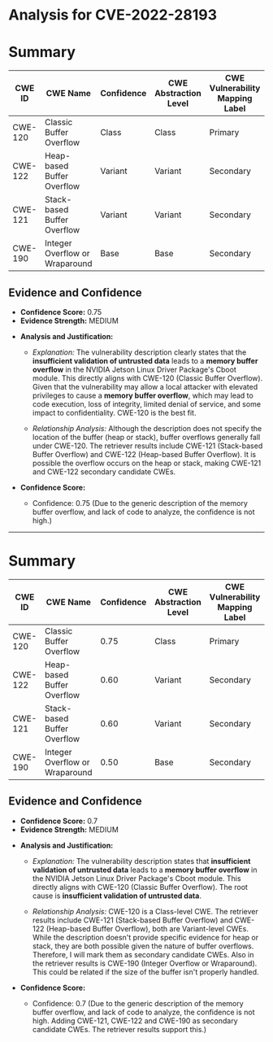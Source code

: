 # Analysis for CVE-2022-28193

# Summary
| CWE ID | CWE Name | Confidence | CWE Abstraction Level | CWE Vulnerability Mapping Label | CWE-Vulnerability Mapping Notes |
|---|---|---|---|---|---|
| CWE-120 | Classic Buffer Overflow | Class | Class | Primary | |
| CWE-122 | Heap-based Buffer Overflow | Variant | Variant | Secondary | |
| CWE-121 | Stack-based Buffer Overflow | Variant | Variant | Secondary | |
| CWE-190 | Integer Overflow or Wraparound | Base | Base | Secondary | |

## Evidence and Confidence

*   **Confidence Score:** 0.75
*   **Evidence Strength:** MEDIUM

- **Analysis and Justification:**  
  - *Explanation:* The vulnerability description clearly states that the **insufficient validation of untrusted data** leads to a **memory buffer overflow** in the NVIDIA Jetson Linux Driver Package's Cboot module. This directly aligns with CWE-120 (Classic Buffer Overflow). Given that the vulnerability may allow a local attacker with elevated privileges to cause a **memory buffer overflow**, which may lead to code execution, loss of integrity, limited denial of service, and some impact to confidentiality. CWE-120 is the best fit.

  - *Relationship Analysis:* Although the description does not specify the location of the buffer (heap or stack), buffer overflows generally fall under CWE-120. The retriever results include CWE-121 (Stack-based Buffer Overflow) and CWE-122 (Heap-based Buffer Overflow). It is possible the overflow occurs on the heap or stack, making CWE-121 and CWE-122 secondary candidate CWEs.

- **Confidence Score:**  
  - Confidence: 0.75 (Due to the generic description of the memory buffer overflow, and lack of code to analyze, the confidence is not high.)

---
# Summary
| CWE ID | CWE Name | Confidence | CWE Abstraction Level | CWE Vulnerability Mapping Label | CWE-Vulnerability Mapping Notes |
|---|---|---|---|---|---|
| CWE-120 | Classic Buffer Overflow | 0.75 | Class | Primary | Allowed |
| CWE-122 | Heap-based Buffer Overflow | 0.60 | Variant | Secondary | Allowed |
| CWE-121 | Stack-based Buffer Overflow | 0.60 | Variant | Secondary | Allowed |
| CWE-190 | Integer Overflow or Wraparound | 0.50 | Base | Secondary | Allowed |

## Evidence and Confidence

*   **Confidence Score:** 0.7
*   **Evidence Strength:** MEDIUM

- **Analysis and Justification:**  
  - *Explanation:* The vulnerability description states that **insufficient validation of untrusted data** leads to a **memory buffer overflow** in the NVIDIA Jetson Linux Driver Package's Cboot module. This directly aligns with CWE-120 (Classic Buffer Overflow). The root cause is **insufficient validation of untrusted data**.

  - *Relationship Analysis:* CWE-120 is a Class-level CWE. The retriever results include CWE-121 (Stack-based Buffer Overflow) and CWE-122 (Heap-based Buffer Overflow), both are Variant-level CWEs. While the description doesn't provide specific evidence for heap or stack, they are both possible given the nature of buffer overflows. Therefore, I will mark them as secondary candidate CWEs. Also in the retriever results is CWE-190 (Integer Overflow or Wraparound). This could be related if the size of the buffer isn't properly handled.

- **Confidence Score:**  
  - Confidence: 0.7 (Due to the generic description of the memory buffer overflow, and lack of code to analyze, the confidence is not high. Adding CWE-121, CWE-122 and CWE-190 as secondary candidate CWEs. The retriever results support this.)